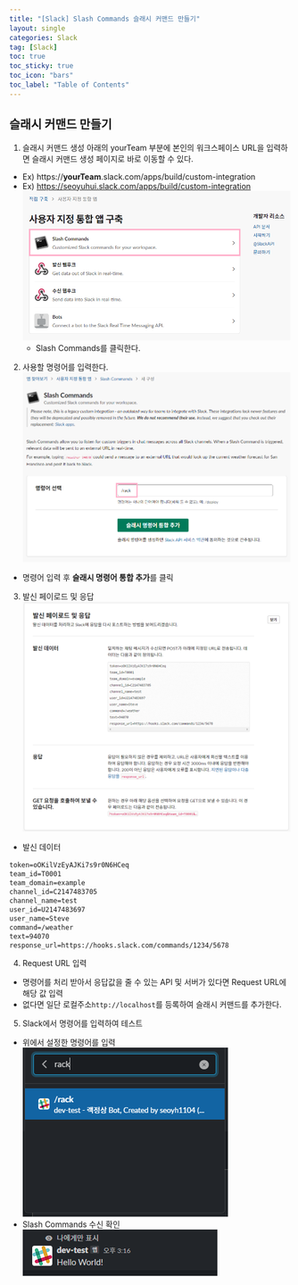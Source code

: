 ```yaml
---
title: "[Slack] Slash Commands 슬래시 커맨드 만들기"
layout: single
categories: Slack
tag: [Slack]
toc: true
toc_sticky: true
toc_icon: "bars"
toc_label: "Table of Contents"
---
```


## 슬래시 커맨드 만들기
1. 슬래시 커맨드 생성
아래의 yourTeam 부분에 본인의 워크스페이스 URL을 입력하면 슬래시 커맨드 생성 페이지로 바로 이동할 수 있다.
- Ex) https://**yourTeam**.slack.com/apps/build/custom-integration
- Ex) https://seoyuhui.slack.com/apps/build/custom-integration
  ![images](/images/2022-09-26-slash-commands/slash-commands1.png)
  - Slash Commands를 클릭한다.

2. 사용할 명령어를 입력한다.
![images](/images/2022-09-26-slash-commands/slash-commands2.png)
- 명령어 입력 후 **슬래시 명령어 통합 추가**를 클릭

3. 발신 페이로드 및 응답
![images](/images/2022-09-26-slash-commands/slash-commands3.png)
- 발신 데이터
```
token=oOKilVzEyAJKi7s9r0N6HCeq
team_id=T0001
team_domain=example
channel_id=C2147483705
channel_name=test
user_id=U2147483697
user_name=Steve
command=/weather
text=94070
response_url=https://hooks.slack.com/commands/1234/5678
```

4. Request URL 입력
- 명령어를 처리 받아서 응답값을 줄 수 있는 API 및 서버가 있다면 Request URL에 해당 값 입력
- 없다면 일단 로컬주소`http://localhost`를 등록하여 슬래시 커맨드를 추가한다. 

5. Slack에서 명령어를 입력하여 테스트
- 위에서 설정한 명령어를 입력  
  ![images](/images/2022-09-26-slash-commands/slash-commands11.png)
- Slash Commands 수신 확인  
  ![images](/images/2022-09-26-slash-commands/slash-commands12.png)